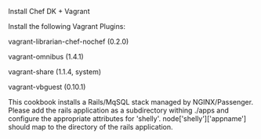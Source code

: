 Install Chef DK + Vagrant

Install the following Vagrant Plugins:

vagrant-librarian-chef-nochef (0.2.0)

vagrant-omnibus (1.4.1)

vagrant-share (1.1.4, system)

vagrant-vbguest (0.10.1)

This cookbook installs a Rails/MqSQL stack managed by NGINX/Passenger. Please add the rails application as a subdirectory withing ./apps and configure the appropriate attributes for 'shelly'. node['shelly']['appname'] should map to the directory of the rails application.
